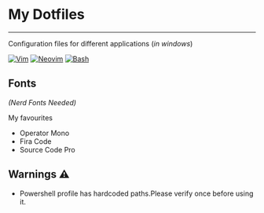 # My Dotfiles

---

Configuration files for different applications (_in windows_)

[![Vim](https://img.shields.io/badge/VIM-%2311AB00.svg?&style=for-the-badge&logo=vim&logoColor=white)](https://www.vim.org/)
[![Neovim](https://img.shields.io/badge/NeoVim-%2357A143.svg?&style=for-the-badge&logo=neovim&logoColor=white)](https://neovim.io/)
[![Bash](https://img.shields.io/badge/Shell_Script-121011?style=for-the-badge&logo=gnu-bash&logoColor=white)](https://www.gnu.org/software/bash/)

## Fonts

_(Nerd Fonts Needed)_

My favourites

- Operator Mono
- Fira Code
- Source Code Pro


## Warnings ⚠

- Powershell profile has hardcoded paths.Please verify once before using it.
